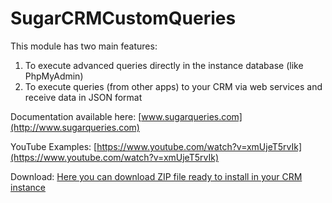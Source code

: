# SugarCRMCustomQueries

This module has two main features:

1. To execute advanced queries directly in the instance database (like PhpMyAdmin)
2. To execute queries (from other apps) to your CRM via web services and receive data in JSON format

Documentation available here:
[www.sugarqueries.com](http://www.sugarqueries.com)

YouTube Examples:
[https://www.youtube.com/watch?v=xmUjeT5rvIk](https://www.youtube.com/watch?v=xmUjeT5rvIk)

Download:
[Here you can download ZIP file ready to install in your CRM instance](https://github.com/audoxcl/SugarCRMCustomQueries/releases/latest/download/CustomQueries.zip)
